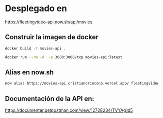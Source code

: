 # Desplegado en

https://fleetingvideo-api.now.sh/api/movies

## Construir la imagen de docker

```bash
docker build -t movies-api .
```

```bash
docker run --rm -d  -p 3000:3000/tcp movies-api:latest
```

## Alias en now.sh

```bash
now alias https://movies-api.cristianorinconb.vercel.app/ fleetingvideo-api.now.sh
```

## Documentación de la API en:

https://documenter.getpostman.com/view/12728234/TVYAg1d5
